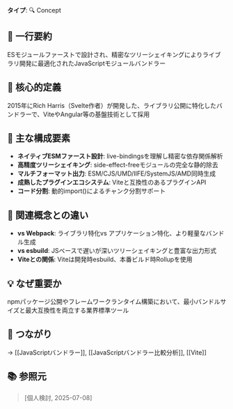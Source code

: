 **タイプ**: 🔍 Concept

## 📝 一行要約
ESモジュールファーストで設計され、精密なツリーシェイキングによりライブラリ開発に最適化されたJavaScriptモジュールバンドラー

## 🎯 核心的定義
2015年にRich Harris（Svelte作者）が開発した、ライブラリ公開に特化したバンドラーで、ViteやAngular等の基盤技術として採用

## 🌟 主な構成要素
- **ネイティブESMファースト設計**: live-bindingsを理解し精密な依存関係解析
- **高精度ツリーシェイキング**: side-effect-freeモジュールの完全な静的除去
- **マルチフォーマット出力**: ESM/CJS/UMD/IIFE/SystemJS/AMD同時生成
- **成熟したプラグインエコシステム**: Viteと互換性のあるプラグインAPI
- **コード分割**: 動的import()によるチャンク分割サポート

## 🔄 関連概念との違い
- **vs Webpack**: ライブラリ特化vs アプリケーション特化、より軽量なバンドル生成
- **vs esbuild**: JSベースで遅いが深いツリーシェイキングと豊富な出力形式
- **Viteとの関係**: Viteは開発時esbuild、本番ビルド時Rollupを使用

## 💡 なぜ重要か
npmパッケージ公開やフレームワークランタイム構築において、最小バンドルサイズと最大互換性を両立する業界標準ツール

## 🔗 つながり
→ [[JavaScriptバンドラー]], [[JavaScriptバンドラー比較分析]], [[Vite]]

## 📚 参照元
> [個人検討, 2025-07-08]